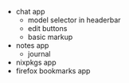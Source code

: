 * chat app
    * model selector in headerbar
    * edit buttons
    * basic markup
* notes app
    * journal
* nixpkgs app
* firefox bookmarks app
